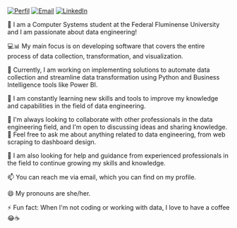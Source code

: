 [![Perfil](https://img.shields.io/badge/-Perfil-007f4f?style=flat-square&logo=github&logoColor=white&labelColor=007f4f)](https://github.com/ajulianajordao)
[![Email](https://img.shields.io/badge/-Email-007f4f?style=flat-square&logo=mail.ru&logoColor=white&labelColor=007f4f)](mailto:julianaj.fernandes@hotmail.com)
[![LinkedIn](https://img.shields.io/badge/-LinkedIn-007f4f?style=flat-square&logo=linkedin&logoColor=white&labelColor=007f4f)](https://www.linkedin.com/in/juliana-jordao-fernandes/)


👋 I am a Computer Systems student at the Federal Fluminense University and I am passionate about data engineering!

💻📊 My main focus is on developing software that covers the entire process of data collection, transformation, and visualization.

🔭 Currently, I am working on implementing solutions to automate data collection and streamline data transformation using Python and Business Intelligence tools like Power BI.

🌱 I am constantly learning new skills and tools to improve my knowledge and capabilities in the field of data engineering.

👯 I'm always looking to collaborate with other professionals in the data engineering field, and I'm open to discussing ideas and sharing knowledge. 💬 Feel free to ask me about anything related to data engineering, from web scraping to dashboard design.

🤔 I am also looking for help and guidance from experienced professionals in the field to continue growing my skills and knowledge.

📫 You can reach me via email, which you can find on my profile.

😄 My pronouns are she/her.

⚡ Fun fact: When I'm not coding or working with data, I love to have a coffee 😂☕️
